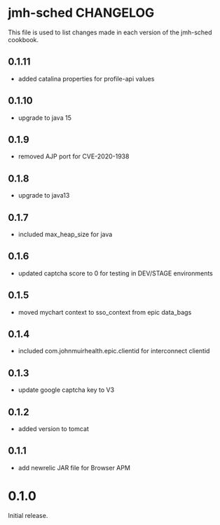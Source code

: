 # jmh-sched CHANGELOG

This file is used to list changes made in each version of the jmh-sched cookbook.

0.1.11
------
- added catalina properties for profile-api values

0.1.10
------
- upgrade to java 15

0.1.9
-----
- removed AJP port for CVE-2020-1938

0.1.8
------
- upgrade to java13

0.1.7
------
- included max_heap_size for java

0.1.6
-----
- updated captcha score to 0 for testing in DEV/STAGE environments

0.1.5
-----
- moved mychart context to sso_context from epic data_bags

0.1.4
-----
- included com.johnmuirhealth.epic.clientid for interconnect clientid

0.1.3
-----
- update google captcha key to V3

0.1.2
------
- added version to tomcat

0.1.1
-----
- add newrelic JAR file for Browser APM

# 0.1.0

Initial release.

